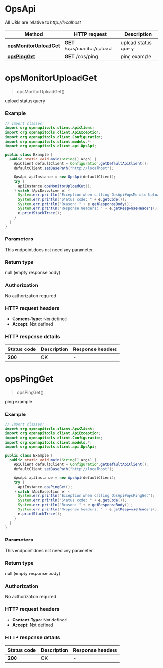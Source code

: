 # OpsApi

All URIs are relative to *http://localhost*

| Method | HTTP request | Description |
|------------- | ------------- | -------------|
| [**opsMonitorUploadGet**](OpsApi.md#opsMonitorUploadGet) | **GET** /ops/monitor/upload | upload status query |
| [**opsPingGet**](OpsApi.md#opsPingGet) | **GET** /ops/ping | ping example |


<a name="opsMonitorUploadGet"></a>
# **opsMonitorUploadGet**
> opsMonitorUploadGet()

upload status query

### Example
```java
// Import classes:
import org.openapitools.client.ApiClient;
import org.openapitools.client.ApiException;
import org.openapitools.client.Configuration;
import org.openapitools.client.models.*;
import org.openapitools.client.api.OpsApi;

public class Example {
  public static void main(String[] args) {
    ApiClient defaultClient = Configuration.getDefaultApiClient();
    defaultClient.setBasePath("http://localhost");

    OpsApi apiInstance = new OpsApi(defaultClient);
    try {
      apiInstance.opsMonitorUploadGet();
    } catch (ApiException e) {
      System.err.println("Exception when calling OpsApi#opsMonitorUploadGet");
      System.err.println("Status code: " + e.getCode());
      System.err.println("Reason: " + e.getResponseBody());
      System.err.println("Response headers: " + e.getResponseHeaders());
      e.printStackTrace();
    }
  }
}
```

### Parameters
This endpoint does not need any parameter.

### Return type

null (empty response body)

### Authorization

No authorization required

### HTTP request headers

 - **Content-Type**: Not defined
 - **Accept**: Not defined

### HTTP response details
| Status code | Description | Response headers |
|-------------|-------------|------------------|
| **200** | OK |  -  |

<a name="opsPingGet"></a>
# **opsPingGet**
> opsPingGet()

ping example

### Example
```java
// Import classes:
import org.openapitools.client.ApiClient;
import org.openapitools.client.ApiException;
import org.openapitools.client.Configuration;
import org.openapitools.client.models.*;
import org.openapitools.client.api.OpsApi;

public class Example {
  public static void main(String[] args) {
    ApiClient defaultClient = Configuration.getDefaultApiClient();
    defaultClient.setBasePath("http://localhost");

    OpsApi apiInstance = new OpsApi(defaultClient);
    try {
      apiInstance.opsPingGet();
    } catch (ApiException e) {
      System.err.println("Exception when calling OpsApi#opsPingGet");
      System.err.println("Status code: " + e.getCode());
      System.err.println("Reason: " + e.getResponseBody());
      System.err.println("Response headers: " + e.getResponseHeaders());
      e.printStackTrace();
    }
  }
}
```

### Parameters
This endpoint does not need any parameter.

### Return type

null (empty response body)

### Authorization

No authorization required

### HTTP request headers

 - **Content-Type**: Not defined
 - **Accept**: Not defined

### HTTP response details
| Status code | Description | Response headers |
|-------------|-------------|------------------|
| **200** | OK |  -  |

